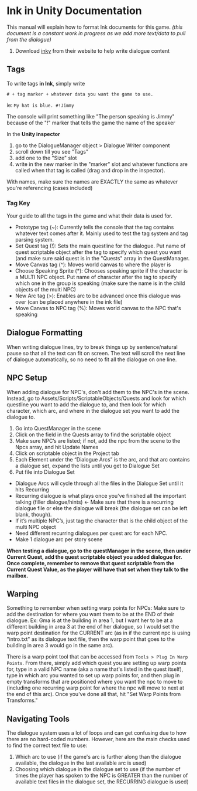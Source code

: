 # Ink in Unity Documentation
This manual will explain how to format Ink documents for this game. 
_(this document is a constant work in progress as we add more text/data to pull from the dialogue)_

1. Download [inky](https://www.inklestudios.com/ink/) from their website to help write dialogue content

## Tags
To write tags **in Ink**, simply write 

`# + tag marker + whatever data you want the game to use.`

ie: `My hat is blue. #!Jimmy`

The console will print something like "The person speaking is Jimmy" because of the "!" marker that tells the game the name of the speaker

In the **Unity inspector** 
1. go to the DialogueManager object > Dialogue Writer component
2. scroll down till you see "Tags"
3. add one to the "Size" slot
4. write in the new marker in the "marker" slot and whatever functions are called when that tag is called (drag and drop in the inspector).

With names, make sure the names are EXACTLY the same as whatever you're referencing (cases included)

### Tag Key
  
  Your guide to all the tags in the game and what their data is used for.
  
  *  Prototype tag (~): Currently tells the console that the tag contains whatever text comes after it. Mainly used to test the tag system and tag parsing system.  
  *  Set Quest tag (!): Sets the main questline for the dialogue.  Put name of quest scriptable object after the tag to specify which quest you want (and make sure said quest is in the "Quests" array in the QuestManager.
  *  Move Canvas tag (^): Moves world canvas to where the player is
  *  Choose Speaking Sprite (*): Chooses speaking sprite if the character is a MULTI NPC object. Put name of character after the tag to specify which one in the group is speaking (make sure the name is in the child objects of the multi NPC)
  *  New Arc tag (>): Enables arc to be advanced once this dialogue was over (can be placed anywhere in the ink file)
  *  Move Canvas to NPC tag (%): Moves world canvas to the NPC that's speaking
  
## Dialogue Formatting
When writing dialogue lines, try to break things up by sentence/natural pause so that all the text can fit on screen.  The text will scroll the next line of dialogue automatically, so no need to fit all the dialogue on one line.


## NPC Setup
When adding dialogue for NPC's, don't add them to the NPC's in the scene.  Instead, go to Assets/Scripts/ScriptableObjects/Quests and look for which questline you want to add the dialogue to, and then look for which character, which arc, and where in the dialogue set you want to add the dialogue to.

1. Go into QuestManager in the scene
2. Click on the field in the Quests array to find the scriptable object
3. Make sure NPC’s are listed; if not, add the npc from the scene to the Npcs array, and hit Update Names
4. Click on scriptable object in the Project tab
5. Each Element under the “Dialogue Arcs” is the arc, and that arc contains a dialogue set, expand the lists until you get to Dialogue Set
6. Put file into Dialogue Set
  
  * Dialogue Arcs will cycle through all the files in the Dialogue Set until it hits Recurring
  * Recurring dialogue is what plays once you’ve finished all the important talking (filler dialogue/hints) <- Make sure that there is a recurring dialogue file or else the dialogue will break (the dialogue set can be left blank, though).
  * If it’s multiple NPC’s, just tag the character that is the child object of the multi NPC object
  * Need different recurring dialogues per quest arc for each NPC.
  * Make 1 dialogue arc per story scene

**When testing a dialogue, go to the questManager in the scene, then under Current Quest, add the quest scriptable object you added dialogue for.  Once complete, remember to remove that quest scriptable from the Current Quest Value, as the player will have that set when they talk to the mailbox.**

## Warping
Something to remember when setting warp points for NPCs: Make sure to add the destination for where you want them to be at the END of their dialogue. Ex: Gma is at the building in area 1, but I want her to be at a different building in area 3 at the end of her dialogue, so I would set the warp point destination for the CURRENT arc (as in if the current npc is using "intro.txt" as its dialogue text file, then the warp point that goes to the building in area 3 would go in the same arc).

There is a warp point tool that can be accessed from `Tools > Plug In Warp Points`.  From there, simply add which quest you are setting up warp points for, type in a valid NPC name (aka a name that's listed in the quest itself), type in which arc you wanted to set up warp points for, and then plug in empty transforms that are positioned where you want the npc to move to (including one recurring warp point for where the npc will move to next at the end of this arc).  Once you've done all that, hit "Set Warp Points from Transforms."

## Navigating Tools
The dialogue system uses a lot of loops and can get confusing due to how there are no hard-coded numbers.  However, here are the main checks used to find the correct text file to use:
  1. Which arc to use (if the game's arc is further along than the dialogue available, the dialogue in the last available arc is used)
  2. Choosing which dialogue in the dialogue set to use (if the number of times the player has spoken to the NPC is GREATER than the number of available text files in the dialogue set, the RECURRING dialogue is used)
